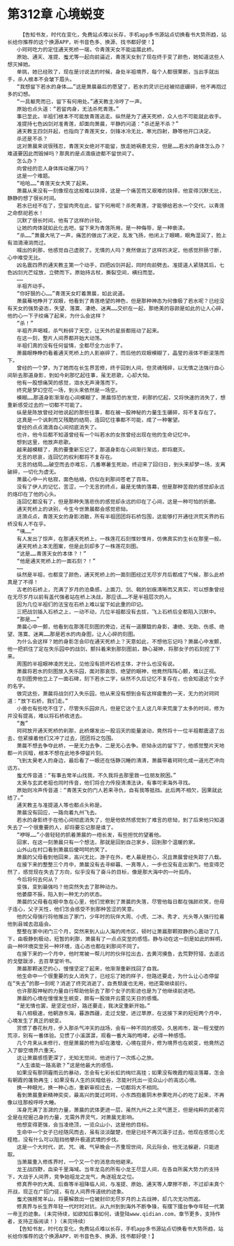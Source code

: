 # 第312章 心境蜕变
        【告知书友，时代在变化，免费站点难以长存，手机app多书源站点切换看书大势所趋，站长给你推荐的这个换源APP，听书音色多、换源、找书都好使！】
       小珂珂吃力的定住通天死桥一端，令青莲天女不能运展此桥。
       原始、通天、准提、蚩尤等一起向前逼近，青莲天女到了现在终于变了颜色，她知道这些人想灭掉她。
       单挑，她已经败了，现在是讨说法的时候，身处半祖境界，每个人都很果断，当出手就出手，杀人根本不会皱下眉头。
       “我想留下若水的身体……”这是萧晨最后的愿望了，若水的灵识已经被彻底碾碎，他不再抱过多的幻想。
       “一具躯壳而已，留下有何用处。”通天教主冷哼了一声。
       原始也点头道：“若留肉身，无法杀死青莲。”
       事已至此，半祖们根本不可能放青莲逃走。纵然是为了通天死桥，众人也不可能就此收手。
       准提持七色凶剑对准青莲，却面向萧晨，平静的问道：“杀还是不杀？”
       通天教主四剑并起，也指向了青莲天女，剑锋冰冷无比，寒光四射，静等他开口决定。
       杀还是不杀？
       这对萧晨来说很残忍，青莲天女绝对不能留，放走她祸患无穷，但是……若水的身体怎么办？难道要因此而毁掉吗？那真的是点滴痕迹都不留世间了。
       怎么办？
       向曾经的恋人身体挥动屠刀吗？
       这是一个难题。
       “哈哈……”青莲天女大笑了起来。
       萧晨从来没有一刻像现在这般难以抉择，这是一个痛苦而又艰难的抉择，他变得沉默无比，静静的想了很长时间。
       若水已经不在了，空留肉壳在此，留下何用呢？杀死青莲，才能够给若水一个交代，以青莲之命祭祀若水！
       沉默了很长时间，他有了这样的计较。
       让她的肉体就如此化去吧，留下来为青莲所用，是一种侮辱，是一种亵渎。
       “杀……”萧晨大吼了一声，痛苦的做出了决定，乱发飞扬，他闭上了眼睛，眼角湿润了，脸上有泪滴滑淌而过。
       喊出的刹那，他感觉自己虚脱了。无情的人吗？竟然做出了这样的决定，他感觉肝肠寸断，心中难受无比。
       凶名震四界的通天教主第一个动手，四把凶剑并起，同时向前劈去。准提道人紧随其后，七色凶剑光芒绽放，立劈而下。原始持古杖，撕裂空间，横扫而至。
       ……
       半祖齐动手。
       “你好狠的心……”青莲天女盯着萧晨，如此说道。
       萧晨蓦地睁开了双眼，他看到了青莲绝望的神色，但是那种神态为何像极了若水呢？已经没有天女的强势姿态，失望、落寞、凄绝、迷离……交织在一起，那绝美的容颜是如此的让人心碎，他的心一下子绞痛了起来，为什么会这样？
       “杀！”
       半祖齐声喝喊，杀气粉碎了天空，让天外的星辰都摇动了起来。
       在这一刻，整片人间界都开始大动荡。
       半祖们真的没有任何留情，全都尽全力出手了。
       萧晨眼睁睁的看着通天死桥上的人影崩碎了，而后他的双眼模糊了，晶莹的液体不断滚落而下。
       曾经的一个梦，为了她而在长生界苦修，终于回到人间，但灵魂残碎，以无情之法强行自心间斩去那道身影，到如今刹那忆起往事，虽无悲歌，心却大恸。
       他有一股想痛哭的感觉，泪水无声滑落而下。
       终究是梦幻空花一场，到头来依然是一场空。
       模糊……那道身影渐渐在心间模糊了，萧晨惊恐的发觉，刹那的忆起，又将快速的消失了，想重新感受过去的一切都不可能了。
       纵是是陈放曾经对他说起的那些往事，都在被一股神秘的力量生生碾碎，将不复存在了。
       这真是一个讽刺而又残酷的结局，连回忆往事都不可能，成了一种奢望。
       曾经的点点滴滴自心间彻底消失了。
       也许，他今后都不知道曾经有一个叫若水的女孩曾经出现在他的生命记忆中。
       想到这里，他放声悲歌。
       越来越模糊了，真的要重新忘记了，那道身影在心间渐行渐远，即将磨灭。
       无言的悲哀，连回忆的权利都将不复存在。
       无言的结局……破空而去亦难忘，几番寒暑生死劫，终迎来了回归日，到头来却梦一场，支离破碎，一切化为虚无。
       萧晨心中一片枯寂，面色枯槁，仿似在刹那间苍老了百年。
       没有了伊人的记忆，苦涩，一个无言的终点，最是无情的落幕，但是那种苦寂的感觉却永远的烙印在了他的心头。
       连回忆都没有了，但是那种失落悲伤的感觉却永远的印在了心间，这是一种可怕的折磨。
       通天死桥上的诀别，今生今世萧晨都会感觉悲恸。
       涟漪点点，青莲天女的身影消散，所有半祖团团将石桥包围，这能够打开通往洪荒天界的石桥没有人不在乎。
       “咦……”
       有人发出了惊声，在那通天死桥上，一株莲花石刻惟妙惟肖，仿佛真实的生长在那里一般。
       通天死桥上本无图案，但是此刻却多了一株莲花刻图。
       “这是……青莲天女的本体？！”
       “他是通天死桥上的一面石刻？！”
       ……
       纵然是半祖，也都变了颜色，通天死桥上的一面刻图经过无尽岁月后都成了气候，那么此桥真是了不得！
       古老的石桥上，充满了岁月的沧桑感，上面刀、剑、戟的划痕清晰而又真实，可以想象曾经在无尽岁月以前有盖代强者站在桥上决战，那应该……不是半祖层次的人。
       因为几位半祖们的法宝在石桥上难以留下如此重的印记。
       三把战剑插入石桥之上，一动不动，几位半祖都没有去拔，飞上石桥后全都陷入沉默中。
       “那是……”
       萧晨心中一颤，他看到在那莲花刻图的旁边，还有一道朦胧的身影，凄绝、无助、伤感、绝望、落寞、迷离……那是若水的肉身图，让人心碎的刻图。
       为什么会这样？她的身影怎会印在通天死桥上？天意如此，不想他忘记吗？萧晨心中发颤，他一把抓住了定在失乐园中的战剑，颤抖着来到那刻图前，静心凝神，将那女子的石刻挖了下来。
       周围的半祖眼神凌厉无比，见他没有损坏石桥主体，才什么也没有说。
       萧晨将若水的刻图放入失乐园，面对那哀怨、绝望的眼神，他竟然阵阵心颤，难以正视。
       在刻图旁他立上了一面石碑，刻下若水二字，纵然不久后记忆不复存在，也会知道这个女子的名字。
       做完这些，萧晨将战剑打入失乐园，他从来没有想到会有这样疲惫的一天，无力的对珂珂道：“放下石桥，我们走。”
       小兽也有些吃不住了，尽管失乐园非凡，但是它这个主人这几年来荒废了太多的时间，修为并没有提高，难以将石桥收进去。
       “轰”
       珂珂放开通天死桥的刹那，此桥爆发出一股滔天的能量波动，竟然将十一位半祖都震退了出去，但紧接着他们又冲了过去，团团将之包围。
       萧晨不想去争夺此桥，一是无力去争，二是无心去争。悲恸永远的留下了，他感觉整片天地都一片灰暗，根本不想在此地多停留片刻。
       飞到太昊老人的身边，最后看了一眼还在恬静沉睡的清清，萧晨带着珂珂化成一道光芒冲向远方。
       蚩尤传音道：“有事去常羊山找我，不久我将去那里救一位朋友脱困。”
       太昊与玄武老祖也同时传音，他们将合力传授清清法诀，有事可来海外寻找。
       原始则冷声传音道：“青莲天女的门人若来寻仇，自有我等抵挡。此后两不相欠，因果就此结了。”
       通天教主与准提道人等也都点头称是。
       萧晨没有回应，一路向着九州飞去。
       若水的身影终于在他心间彻底消失了，但是他依然感觉到了难言的悲恸，到了后来他只知道失去了一个很重要的人，却将要忘记那是谁了。
       “咿呀……”小兽轻轻的抓着萧晨的一绺长发，有些担忧的望着他。
       回家，在这一刻萧晨只有一个想法，那就是回到自己家乡，回到那个温暖的家。
       山外山在村口看到萧晨后傻呵呵的笑了。
       萧晨的父母看到他回来，高兴无比，游子在外，老人最是担心，况且萧晨曾经失踪了八载。
       在接下来的整整三个月中，萧晨没有去寻柳暮、一真等人，一步也没有走出家门。他变得茫然了，感觉现在失去了方向，似乎没有了奋斗的目标，像是那大海中的一叶孤舟。
       今后将何去何从？
       变强，变到最强吗？他突然失去了那种动力。
       他萎靡不振，陷入到一种无力的状态。
       萧晨的父母看在眼中急在心里，他们觉察到了萧晨的失落，尽管他每日都在强颜欢笑，但母子连心，父子天性，他们怎会感受不到那种苦涩的笑意。
       他的父母强行将他推出了家门，少年时的玩伴大周、小虎、二冰、秀才、光头等人强行拉着他到县城去逛庙会。
       整整在家中闭门三个月，突然来到人山人海的闹市区，顿时让萧晨那颗寂静的心震动了几下，由极静到极动，短暂的刹那，萧晨有了一点点突至的感悟。静与动在这一刻是如此的鲜明，由一种环境突至另一种环境，连心态也都在刹那间不同了。
       在接下来的一个月中，他时常被一帮儿时的伙伴拉出去，去黄河摸鱼，去荒野狩猎，去遥远的戈壁跋涉，去百草堂听书。
       萧晨那颗迷茫的心，慢慢坚定了起来，他渐渐重新找回了自我。
       他生命中一个很重要的女人消失了，已经忘了她的样子，但路还要走，为什么让心态停留在“失去”的那一刻呢？消逝了终究消逝了，自责颓废也无用，他还需继续前行。
       也许那股神秘的力量自行帮助他斩去了那个女子的影迹也是为了他继续前进吧。
       萧晨的心境在慢慢发生蜕变，颇有一股拨开云雾见天日的感慨。
       “是无情也罢，是坚定也好，路还要走，我决定重新开始。”
       有八相极速，他朝游东海，暮游西疆，走过戈壁，进过草原，在这接下来的短短两个月中，心境发生了真正的蜕变。
       赏惯了春花秋月，步入那杀气冲天的战场，会有一种不同的感受。久居闹市，跋一程戈壁的荒凉，别有一番体验。见惯了小溪潺潺，观看一番大海的咆哮，必得一种感悟。
       几个月来从未修行，但是萧晨的修为却在激增，心境在提升，修为境界也在蜕变，他竟然迈入了御空境界六重天。
       这让萧晨感悟更深了，无知无觉间，他进行了一次炼心之旅。
       “人生谁能一路高歌？”这是他最大的感悟。
       如果没有那阴霾雨云的暴动，怎会有七彩长虹的绚烂高挂；如果没有晚霞的暗淡落幕，怎会有朝霞的蓬勃再生；如果没有人生的灰暗低谷，怎能衬托出一览众山小的高远心境。
       换一种眼光，换一种心态，重新审视过去，一切都将大不相同。
       看到萧晨重新精神奕奕，最高兴的莫过珂珂，小东西抱着阴木参果吃开心的吃了起来，不再像以往那般呼呼大睡。
       浑身充满了澎湃的力量，萧晨的武体更进一层，虽然九州之上灵气匮乏，但是纯粹的武者完全是在挖掘己身的力量，无需外界灵气，对萧晨无影响。
       他想变得更强，会当凌绝顶，一览众山小，这是他的目标。
       生命中一个女子已经随风而去，虽有淡淡酸楚，但是已经不再沉湎于过去。他现在感觉心无桎梏，没有什么可以阻挡他攀升极道武境的步伐。
       这是一个大时代，武、咒、魂、气早晚会一齐重现世间，风云际会，他无法躲避，只能进取。
       当萧晨重入修炼界时，一个又一个的消息向他砸来。
       龙王战四野，血染千里海域。当年龙岛的所有小龙王尽显人间，在各自所属大势力的支持下，大战于人间界，竞争始祖龙之龙气，角逐祖龙之位。
       修真界中的大禹、后裔等半祖降临人间，与准提、原始、通天等人摩擦不断，不过却未真个开战，现正在广招门徒，有在人间界传道统的迹象。
       蚩尤强撼常羊山，将要解救出一位被封印无尽岁月的上古战神，却几次无功而返。
       修真界与长生界年轻一代时时对抗，从九州到到海外不断争锋，有摆下擂台争夺年轻一代第一帝王的迹象。(未完待续，如欲知后事如何，请登陆www.qidian.com，章节更多，支持作者，支持正版阅读！)（未完待续）
       【告知书友，时代在变化，免费站点难以长存，手机app多书源站点切换看书大势所趋，站长给你推荐的这个换源APP，听书音色多、换源、找书都好使！】